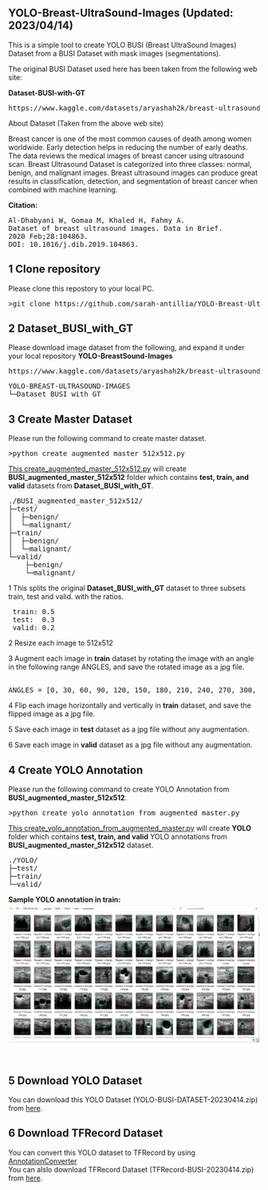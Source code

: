 <h2> YOLO-Breast-UltraSound-Images (Updated: 2023/04/14)</h2>

<p>
This is a simple tool to create YOLO BUSI (Breast UltraSound Images) Dataset from a BUSI Dataset 
with mask images (segmentations).
</p>
<p>
The original BUSI Dataset used here has been taken from the following web site:<br>
</p>

<b>Dataset-BUSI-with-GT</b><br>
<pre>
https://www.kaggle.com/datasets/aryashah2k/breast-ultrasound-images-dataset
</pre>


About Dataset (Taken from the above web site)<br>
<p>
Breast cancer is one of the most common causes of death among women worldwide. 
Early detection helps in reducing the number of early deaths. 
The data reviews the medical images of breast cancer using ultrasound scan. 
Breast Ultrasound Dataset is categorized into three classes: normal, benign, 
and malignant images. 
Breast ultrasound images can produce great results in classification, detection, 
and segmentation of breast cancer when combined with machine learning.
</p>
<b>Citation:</b>
<pre>
Al-Dhabyani W, Gomaa M, Khaled H, Fahmy A. 
Dataset of breast ultrasound images. Data in Brief. 
2020 Feb;28:104863. 
DOI: 10.1016/j.dib.2019.104863.
</pre>

<h2>1 Clone repository</h2>
 Please clone this repostory to your local PC.<br>
<pre>
>git clone https://github.com/sarah-antillia/YOLO-Breast-UltraSound-Images.git
</pre>

<h2>2 Dataset_BUSI_with_GT</h2>
Please download image dataset from the following, and expand it under your local 
repository <b>YOLO-BreastSound-Images</b>
<pre>
https://www.kaggle.com/datasets/aryashah2k/breast-ultrasound-images-dataset
</pre>

<pre>
YOLO-BREAST-ULTRASOUND-IMAGES
└─Dataset_BUSI_with_GT
</pre>

<h2>3 Create Master Dataset</h2>

Please run the following command to create master dataset.<br>
<pre>
>python create_augmented_master_512x512.py
</pre>

<a href="./create_augmented_master_512x512.py">This create_augmented_master_512x512.py</a> will create <b>BUSI_augmented_master_512x512</b> folder which contains <b>test, train, and valid</b> datasets from <b>Dataset_BUSI_with_GT</b>.<br>
<pre>
./BUSI_augmented_master_512x512/
├─test/
│  ├─benign/
│  └─malignant/
├─train/
│  ├─benign/
│  └─malignant/
└─valid/
    ├─benign/
    └─malignant/
</pre>

<p>
1 This splits the original <b>Dataset_BUSI_with_GT</b> dataset to three subsets train, test and valid. 
with the ratios.
</p>
<pre>
 train: 0.5
 test:  0.3
 valid: 0.2
</pre>

<p>
2 Resize each image to 512x512
</p>
<p>
3 Augment each image in <b>train</b> dataset by rotating the image with an angle in the following range ANGLES, and save the rotated image as a jpg file.
</p>
<pre> 
ANGLES = [0, 30, 60, 90, 120, 150, 180, 210, 240, 270, 300, 330]
</pre>
<p>
4 Flip each image horizontally and vertically in <b>train</b> dataset, and save the flipped image as a jpg file.
</p>

<p>
5 Save each image in <b>test</b> dataset as a jpg file without any augmentation.
</p>

<p>
6 Save each image in <b>valid</b> dataset as a jpg file without any augmentation.
</p>

<h2>4 Create YOLO Annotation</h2>
Please run the following command to create YOLO Annotation from <b>BUSI_augmented_master_512x512</b>.<br>
<pre>
>python create_yolo_annotation_from_augmented_master.py
</pre>
<a href="./create_yolo_annotation_from_augmented_master.py">This create_yolo_annotation_from_augmented_master.py</a> will create <b>YOLO</b> folder which contains <b>test, train, and valid</b> YOLO annotations
 from <b>BUSI_augmented_master_512x512</b> dataset.<br>

<pre>
./YOLO/
├─test/
├─train/
└─valid/
</pre>

<b>Sample YOLO annotation in train:</b>
<br>
<img src="./asset/BUSI_YOLO_train_annotated.png"><br>

<br>
<h2>5 Download YOLO Dataset</h2>
<p>
You can download this YOLO Dataset (YOLO-BUSI-DATASET-20230414.zip) from
 <a href="https://drive.google.com/file/d/1IRSc7b3p6sF7ObI2wBk3Mo0ryhlJzKs7/view?usp=sharing">here</a>.
</p>

<h2>6 Download TFRecord Dataset</h2>
<p>
You can convert this YOLO dataset to TFRecord by using 
<a href="https://github.com/sarah-antillia/AnnotationConverters">AnnotationConverter</a>
<br>
You can alslo download TFRecord Dataset (TFRecord-BUSI-20230414.zip) from
 <a href="https://drive.google.com/file/d/1XaqPnH90ZQ9_FuwaUZSvwcUPWS7BdRvE/view?usp=sharing">here</a>.
</p>

